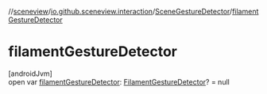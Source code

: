 //[sceneview](../../../index.md)/[io.github.sceneview.interaction](../index.md)/[SceneGestureDetector](index.md)/[filamentGestureDetector](filament-gesture-detector.md)

# filamentGestureDetector

[androidJvm]\
open var [filamentGestureDetector](filament-gesture-detector.md): [FilamentGestureDetector](../index.md#-1705903723%2FClasslikes%2F-1571379623)? = null
